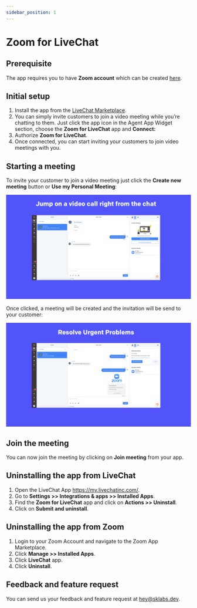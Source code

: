 ```yaml
---
sidebar_position: 1
---
```


# Zoom for LiveChat

## Prerequisite

The app requires you to have **Zoom account** which can be created [here](https://zoom.us/signup).

## Initial setup

1. Install the app from the [LiveChat Marketplace](https://www.livechat.com/marketplace/apps/zoom-for-livechat/).
2. You can simply invite customers to join a video meeting while you’re chatting to them. Just click the app icon in the Agent App Widget section, choose the **Zoom for LiveChat** app and **Connect:**
3. Authorize **Zoom for LiveChat**.
4. Once connected, you can start inviting your customers to join video meetings with you.

## Starting a meeting

To invite your customer to join a video meeting just click the **Create new meeting** button or **Use my Personal Meeting**:

![](images/zoom-screenshot-1.jpg)

Once clicked, a meeting will be created and the invitation will be send to your customer:

![](images/zoom-screenshot-2.jpg)

## Join the meeting

You can now join the meeting by clicking on **Join meeting** from your app.

## Uninstalling the app from LiveChat

1. Open the LiveChat App https://my.livechatinc.com/.
2. Go to **Settings >> Integrations & apps >> Installed Apps**.
3. Find the **Zoom for LiveChat** app and click on **Actions >> Uninstall**.
4. Click on **Submit and uninstall**.

## Uninstalling the app from Zoom

1. Login to your Zoom Account and navigate to the Zoom App Marketplace.
2. Click **Manage >> Installed Apps**.
3. Click **LiveChat** app.
4. Click **Uninstall**.

## Feedback and feature request

You can send us your feedback and feature request at [hey@sklabs.dev](mailto:hey@sklabs.dev).
